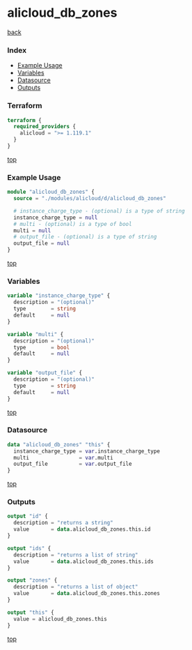 # alicloud_db_zones

[back](../alicloud.md)

### Index

- [Example Usage](#example-usage)
- [Variables](#variables)
- [Datasource](#datasource)
- [Outputs](#outputs)

### Terraform

```terraform
terraform {
  required_providers {
    alicloud = ">= 1.119.1"
  }
}
```

[top](#index)

### Example Usage

```terraform
module "alicloud_db_zones" {
  source = "./modules/alicloud/d/alicloud_db_zones"

  # instance_charge_type - (optional) is a type of string
  instance_charge_type = null
  # multi - (optional) is a type of bool
  multi = null
  # output_file - (optional) is a type of string
  output_file = null
}
```

[top](#index)

### Variables

```terraform
variable "instance_charge_type" {
  description = "(optional)"
  type        = string
  default     = null
}

variable "multi" {
  description = "(optional)"
  type        = bool
  default     = null
}

variable "output_file" {
  description = "(optional)"
  type        = string
  default     = null
}
```

[top](#index)

### Datasource

```terraform
data "alicloud_db_zones" "this" {
  instance_charge_type = var.instance_charge_type
  multi                = var.multi
  output_file          = var.output_file
}
```

[top](#index)

### Outputs

```terraform
output "id" {
  description = "returns a string"
  value       = data.alicloud_db_zones.this.id
}

output "ids" {
  description = "returns a list of string"
  value       = data.alicloud_db_zones.this.ids
}

output "zones" {
  description = "returns a list of object"
  value       = data.alicloud_db_zones.this.zones
}

output "this" {
  value = alicloud_db_zones.this
}
```

[top](#index)